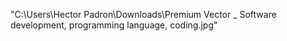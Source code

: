 "C:\Users\Hector Padron\Downloads\Premium Vector _ Software development, programming language, coding.jpg"
